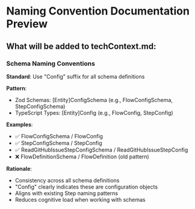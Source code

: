 # Naming Convention Documentation Preview

## What will be added to techContext.md:

### Schema Naming Conventions

**Standard**: Use "Config" suffix for all schema definitions

**Pattern**:

- Zod Schemas: [Entity]ConfigSchema (e.g., FlowConfigSchema, StepConfigSchema)
- TypeScript Types: [Entity]Config (e.g., FlowConfig, StepConfig)

**Examples**:

- ✅ FlowConfigSchema / FlowConfig
- ✅ StepConfigSchema / StepConfig
- ✅ ReadGitHubIssueStepConfigSchema / ReadGitHubIssueStepConfig
- ❌ FlowDefinitionSchema / FlowDefinition (old pattern)

**Rationale**:

- Consistency across all schema definitions
- "Config" clearly indicates these are configuration objects
- Aligns with existing Step naming patterns
- Reduces cognitive load when working with schemas
